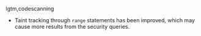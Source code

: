 lgtm,codescanning
* Taint tracking through `range` statements has been improved, which may cause more results from the security queries.
